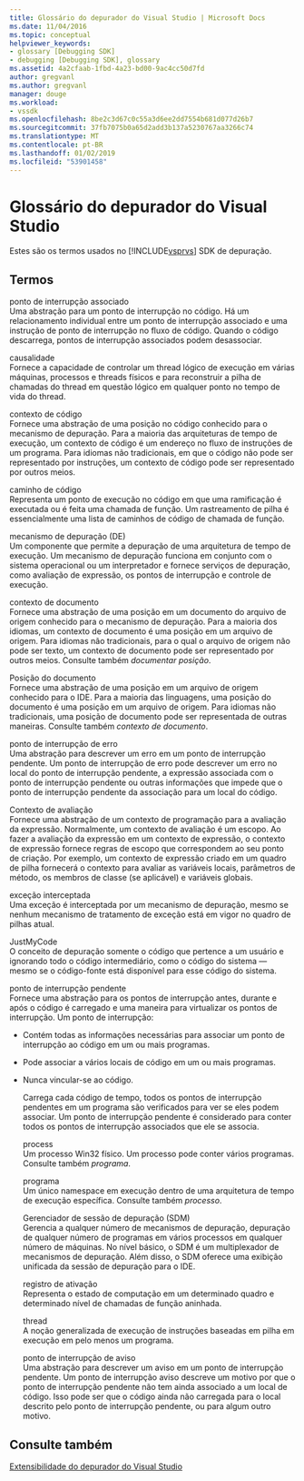 ```yaml
---
title: Glossário do depurador do Visual Studio | Microsoft Docs
ms.date: 11/04/2016
ms.topic: conceptual
helpviewer_keywords:
- glossary [Debugging SDK]
- debugging [Debugging SDK], glossary
ms.assetid: 4a2cfaab-1fbd-4a23-bd00-9ac4cc50d7fd
author: gregvanl
ms.author: gregvanl
manager: douge
ms.workload:
- vssdk
ms.openlocfilehash: 8be2c3d67c0c55a3d6ee2dd7554b681d077d26b7
ms.sourcegitcommit: 37fb7075b0a65d2add3b137a5230767aa3266c74
ms.translationtype: MT
ms.contentlocale: pt-BR
ms.lasthandoff: 01/02/2019
ms.locfileid: "53901458"
---
```

# <a name="visual-studio-debugger-glossary"></a>Glossário do depurador do Visual Studio
Estes são os termos usados no [!INCLUDE[vsprvs](../../../code-quality/includes/vsprvs_md.md)] SDK de depuração.  
  
## <a name="terms"></a>Termos  
 ponto de interrupção associado  
 Uma abstração para um ponto de interrupção no código. Há um relacionamento individual entre um ponto de interrupção associado e uma instrução de ponto de interrupção no fluxo de código. Quando o código descarrega, pontos de interrupção associados podem desassociar.  
  
 causalidade  
 Fornece a capacidade de controlar um thread lógico de execução em várias máquinas, processos e threads físicos e para reconstruir a pilha de chamadas do thread em questão lógico em qualquer ponto no tempo de vida do thread.  
  
 contexto de código  
 Fornece uma abstração de uma posição no código conhecido para o mecanismo de depuração. Para a maioria das arquiteturas de tempo de execução, um contexto de código é um endereço no fluxo de instruções de um programa. Para idiomas não tradicionais, em que o código não pode ser representado por instruções, um contexto de código pode ser representado por outros meios.  
  
 caminho de código  
 Representa um ponto de execução no código em que uma ramificação é executada ou é feita uma chamada de função. Um rastreamento de pilha é essencialmente uma lista de caminhos de código de chamada de função.  
  
 mecanismo de depuração (DE)  
 Um componente que permite a depuração de uma arquitetura de tempo de execução. Um mecanismo de depuração funciona em conjunto com o sistema operacional ou um interpretador e fornece serviços de depuração, como avaliação de expressão, os pontos de interrupção e controle de execução.  
  
 contexto de documento  
 Fornece uma abstração de uma posição em um documento do arquivo de origem conhecido para o mecanismo de depuração. Para a maioria dos idiomas, um contexto de documento é uma posição em um arquivo de origem. Para idiomas não tradicionais, para o qual o arquivo de origem não pode ser texto, um contexto de documento pode ser representado por outros meios. Consulte também *documentar posição*.  
  
 Posição do documento  
 Fornece uma abstração de uma posição em um arquivo de origem conhecido para o IDE. Para a maioria das linguagens, uma posição do documento é uma posição em um arquivo de origem. Para idiomas não tradicionais, uma posição de documento pode ser representada de outras maneiras. Consulte também *contexto de documento*.  
  
 ponto de interrupção de erro  
 Uma abstração para descrever um erro em um ponto de interrupção pendente. Um ponto de interrupção de erro pode descrever um erro no local do ponto de interrupção pendente, a expressão associada com o ponto de interrupção pendente ou outras informações que impede que o ponto de interrupção pendente da associação para um local do código.  
  
 Contexto de avaliação  
 Fornece uma abstração de um contexto de programação para a avaliação da expressão. Normalmente, um contexto de avaliação é um escopo. Ao fazer a avaliação da expressão em um contexto de expressão, o contexto de expressão fornece regras de escopo que correspondem ao seu ponto de criação. Por exemplo, um contexto de expressão criado em um quadro de pilha fornecerá o contexto para avaliar as variáveis locais, parâmetros de método, os membros de classe (se aplicável) e variáveis globais.  
  
 exceção interceptada  
 Uma exceção é interceptada por um mecanismo de depuração, mesmo se nenhum mecanismo de tratamento de exceção está em vigor no quadro de pilhas atual.  
  
 JustMyCode  
 O conceito de depuração somente o código que pertence a um usuário e ignorando todo o código intermediário, como o código do sistema — mesmo se o código-fonte está disponível para esse código do sistema.  
  
 ponto de interrupção pendente  
 Fornece uma abstração para os pontos de interrupção antes, durante e após o código é carregado e uma maneira para virtualizar os pontos de interrupção. Um ponto de interrupção:  
  
- Contém todas as informações necessárias para associar um ponto de interrupção ao código em um ou mais programas.  
  
- Pode associar a vários locais de código em um ou mais programas.  
  
- Nunca vincular-se ao código.  
  
  Carrega cada código de tempo, todos os pontos de interrupção pendentes em um programa são verificados para ver se eles podem associar. Um ponto de interrupção pendente é considerado para conter todos os pontos de interrupção associados que ele se associa.  
  
  process  
  Um processo Win32 físico. Um processo pode conter vários programas. Consulte também *programa*.  
  
  programa  
  Um único namespace em execução dentro de uma arquitetura de tempo de execução específica. Consulte também *processo*.  
  
  Gerenciador de sessão de depuração (SDM)  
  Gerencia a qualquer número de mecanismos de depuração, depuração de qualquer número de programas em vários processos em qualquer número de máquinas. No nível básico, o SDM é um multiplexador de mecanismos de depuração. Além disso, o SDM oferece uma exibição unificada da sessão de depuração para o IDE.  
  
  registro de ativação  
  Representa o estado de computação em um determinado quadro e determinado nível de chamadas de função aninhada.  
  
  thread  
  A noção generalizada de execução de instruções baseadas em pilha em execução em pelo menos um programa.  
  
  ponto de interrupção de aviso  
  Uma abstração para descrever um aviso em um ponto de interrupção pendente. Um ponto de interrupção aviso descreve um motivo por que o ponto de interrupção pendente não tem ainda associado a um local de código. Isso pode ser que o código ainda não carregada para o local descrito pelo ponto de interrupção pendente, ou para algum outro motivo.  
  
## <a name="see-also"></a>Consulte também  
 [Extensibilidade do depurador do Visual Studio](../../../extensibility/debugger/visual-studio-debugger-extensibility.md)